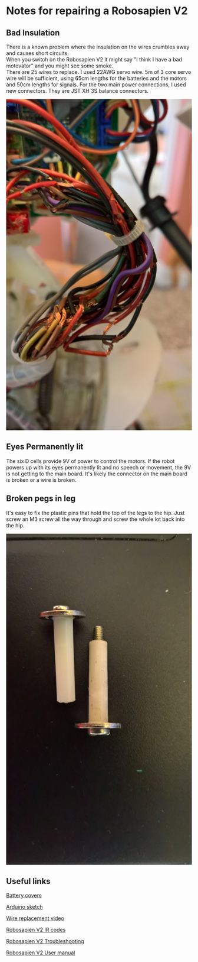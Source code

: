 # Notes for repairing a Robosapien V2

## Bad Insulation

There is a known problem where the insulation on the wires crumbles away and causes short circuits.  
When you switch on the Robosapien V2 it might say "I think I have a bad motovator" and you might see some smoke.  
There are 25 wires to replace. I used 22AWG servo wire. 5m of 3 core servo wire will be sufficient, using 65cm lengths for the batteries and the motors and 50cm lengths for signals. For the two main power connections, I used new connectors. They are JST XH 3S balance connectors. 

![Bad Wires](images/wire.jpg)

## Eyes Permanently lit

The six D cells provide 9V of power to control the motors. If the robot powers up with its eyes permanently lit and no speech or movement, the 9V is not getting to the main board. It's likely the connector on the main board is broken or a wire is broken.

## Broken pegs in leg

It's easy to fix the plastic pins that hold the top of the legs to the hip. Just screw an M3 screw all the way through and screw the whole lot back into the hip.

![Broken Pins](images/pins.jpg)

## Useful links

[Battery covers](https://www.thingiverse.com/thing:3038339)

[Arduino sketch](https://github.com/SovGVD/robosapien_v2)

[Wire replacement video](https://www.youtube.com/watch?v=LQjDyu8Cn2U)

[Robosapien V2 IR codes](http://www.aibohack.com/robosap/ir_codes_v2.htm)

[Robosapien V2 Troubleshooting](http://www.robotsandcomputers.com/robots/manuals/RSv2_trouble.pdf)

[Robosapien V2 User manual](http://www.theoldrobots.com/images7b/Robosapien_V2_Manual.pdf)

